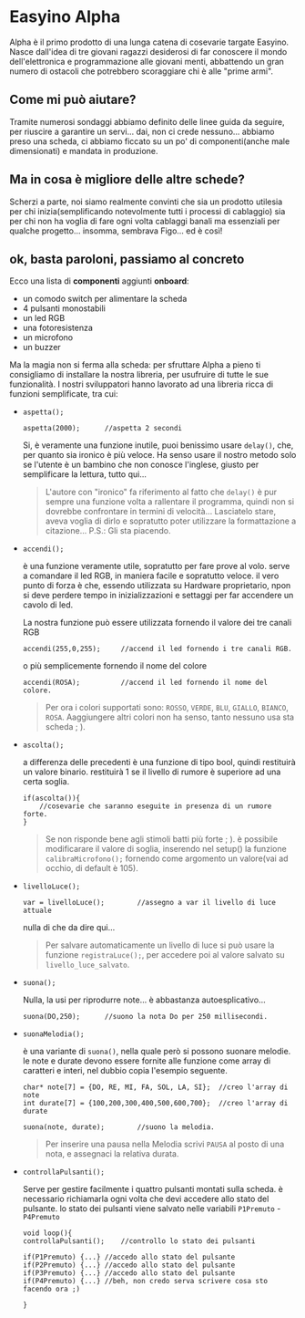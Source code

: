 # Easyino Alpha
Alpha è il primo prodotto di una lunga catena di cosevarie targate Easyino. Nasce dall'idea di tre giovani ragazzi desiderosi di far conoscere il mondo dell'elettronica e programmazione alle giovani menti, abbattendo un gran numero di ostacoli che potrebbero scoraggiare chi è alle "prime armi". 

## Come mi può aiutare?
Tramite numerosi sondaggi abbiamo definito delle linee guida da seguire, per riuscire a garantire un servi... dai, non ci crede nessuno... abbiamo preso una scheda, ci abbiamo ficcato su un po' di componenti(anche male dimensionati) e mandata in produzione.

## Ma in cosa è migliore delle altre schede?
Scherzi a parte, noi siamo realmente convinti che sia un prodotto utilesia per chi inizia(semplificando notevolmente tutti i processi di cablaggio) sia per chi non ha voglia di fare ogni volta cablaggi banali ma essenziali per qualche progetto... insomma, sembrava Figo... ed è così!

## ok, basta paroloni, passiamo al concreto
Ecco una lista di **componenti** aggiunti **onboard**:
- un comodo switch per alimentare la scheda
- 4 pulsanti monostabili 
- un led RGB
- una fotoresistenza
- un microfono
- un buzzer

Ma la magia non si ferma alla scheda: per sfruttare Alpha a pieno ti consigliamo di installare la nostra libreria, per usufruire di tutte le sue funzionalità. 
I nostri sviluppatori hanno lavorato ad una libreria ricca di funzioni semplificate, tra cui:

 - `aspetta();` 

 	```
	aspetta(2000);		//aspetta 2 secondi
	```
	Si, è veramente una funzione inutile, puoi benissimo usare `delay()`, che, per quanto sia ironico è più veloce. Ha senso usare il nostro metodo solo se l'utente è un bambino che non conosce l'inglese, giusto per semplificare la lettura, tutto qui...
	>L'autore con "ironico" fa riferimento al fatto che `delay()` è pur sempre una funzione volta a rallentare il programma, quindi non si dovrebbe confrontare in termini di velocità... Lasciatelo stare, aveva voglia di dirlo e sopratutto poter utilizzare la formattazione a citazione... P.S.: Gli sta piacendo.

 - `accendi();` 

	è una funzione veramente utile, sopratutto per fare prove al volo. serve a comandare il led RGB, in maniera facile e sopratutto veloce.
	il vero punto di forza è che, essendo utilizzata su Hardware proprietario, npon si deve perdere tempo in inizializzazioni e settaggi per far accendere un cavolo di led. 
	
	La nostra funzione può essere utilizzata fornendo il valore dei tre canali RGB
 	```
	accendi(255,0,255);		//accend il led fornendo i tre canali RGB.
	```
	o più semplicemente fornendo il nome del colore
	 

 	```
	accendi(ROSA);			//accend il led fornendo il nome del colore.
	```
	>Per ora i colori supportati sono:  `ROSSO`, `VERDE`, `BLU`, `GIALLO`, `BIANCO`, `ROSA`. Aaggiungere altri colori non ha senso, tanto nessuno usa sta scheda ; ).



- `ascolta();` 

	a differenza delle precedenti è una funzione di tipo bool, quindi restituirà un valore binario. 
	restituirà 1 se il livello di rumore è superiore ad una certa soglia. 
	
 	```
	if(ascolta()){	
		//cosevarie che saranno eseguite in presenza di un rumore forte.
	}
	```
	
	>Se non risponde bene agli stimoli batti più forte ; ).
	è possibile modificarare il valore di soglia, inserendo nel setup() la funzione `calibraMicrofono();` fornendo come argomento un valore(vai ad occhio, di default è 105).




 - `livelloLuce();` 

 	```
	var = livelloLuce();		//assegno a var il livello di luce attuale
	```
	nulla di che da dire qui...

	>Per salvare automaticamente un livello di luce si può usare la funzione `registraLuce();`, per accedere poi al valore salvato su `livello_luce_salvato`.


- `suona();` 

	Nulla, la usi per riprodurre note... è abbastanza autoesplicativo...

	```
	suona(DO,250);		//suono la nota Do per 250 millisecondi.
	```
- `suonaMelodia();` 

	è una variante di `suona()`, nella quale però si possono suonare melodie. le note e durate devono essere fornite alle funzione come array di caratteri e interi, nel dubbio copia l'esempio seguente.

	```
	char* note[7] = {DO, RE, MI, FA, SOL, LA, SI};	//creo l'array di note
 	int durate[7] = {100,200,300,400,500,600,700};	//creo l'array di durate

	suona(note, durate);		//suono la melodia.
	```
	>Per inserire una pausa nella Melodia scrivi `PAUSA` al posto di una nota, e assegnaci la relativa durata.
	
- `controllaPulsanti();` 

	Serve per gestire facilmente i quattro pulsanti montati sulla scheda.  è necessario richiamarla ogni volta che devi accedere allo stato del pulsante. lo stato dei pulsanti viene salvato nelle variabili `P1Premuto` - `P4Premuto`

	```
	void loop(){
	controllaPulsanti();	//controllo lo stato dei pulsanti
	
	if(P1Premuto) {...}	//accedo allo stato del pulsante
	if(P2Premuto) {...}	//accedo allo stato del pulsante
	if(P3Premuto) {...}	//accedo allo stato del pulsante
	if(P4Premuto) {...}	//beh, non credo serva scrivere cosa sto facendo ora ;)
	
	}
	```
	
